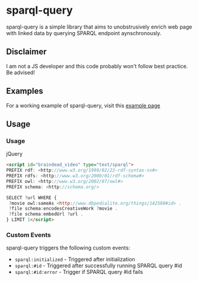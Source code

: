 sparql-query
============

sparql-query is a simple library that aims to unobstrusively enrich web page with linked data by querying SPARQL endpoint aynschronously.

Disclaimer
----------

I am not a JS developer and this code probably won't follow best practice. Be advised!

Examples
--------

For a working example of sparql-query, visit this [example page][braindead]

Usage
-----

### Usage

jQuery

```html
<script id="braindead_video" type="text/sparql">
PREFIX rdf: <http://www.w3.org/1999/02/22-rdf-syntax-ns#>
PREFIX rdfs: <http://www.w3.org/2000/01/rdf-schema#>
PREFIX owl: <http://www.w3.org/2002/07/owl#>
PREFIX schema: <http://schema.org/>

SELECT ?url WHERE {
 ?movie owl:sameAs <http://www.dbpedialite.org/things/142588#id> .
 ?file schema:encodesCreativeWork ?movie .
 ?file schema:embedUrl ?url .
} LIMIT 1</script>
```

### Custom Events

sparql-query triggers the following custom events:

* `sparql:initialized` - Triggered after initialization
* `sparql:#id` - Triggered after successfully running SPARQL query #id
* `sparql:#id:error` - Trigger if SPARQL query #id fails

[braindead]: http://antoineroygobeil.com/blog/2013/12/17/braindead/